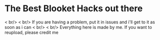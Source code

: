 # The Best Blooket Hacks out there
< br/>
< br/>
If you are having a problem, put it in issues and i'll get to it as soon as i can
< br/>
< br/>
Everything here is made by me. If you want to reupload, please credit me
